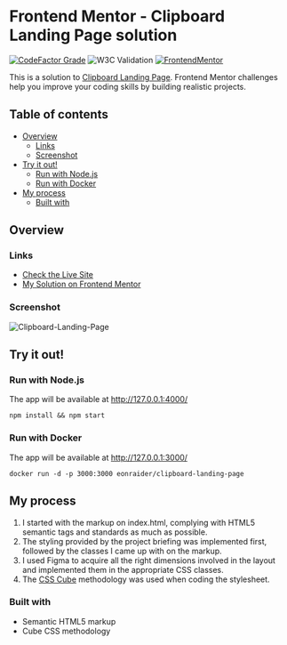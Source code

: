 # Frontend Mentor - Clipboard Landing Page solution

[![CodeFactor Grade](https://img.shields.io/codefactor/grade/github/Havoc-Solutions/clipboard-landing-page?label=CodeFactor&logo=codefactor&style=flat-square)](https://www.codefactor.io/repository/github/Havoc-Solutions/clipboard-landing-page)
![W3C Validation](https://img.shields.io/w3c-validation/html?style=flat-square&targetUrl=https%3A%2F%2Feon-clipboard-landing-page.netlify.app%2F)
[![FrontendMentor](https://img.shields.io/badge/FrontendMentor-EONRaider-blue?style=flat-square)](https://www.frontendmentor.io/profile/EONRaider)

This is a solution
to [Clipboard Landing Page](https://www.frontendmentor.io/challenges/clipboard-landing-page-5cc9bccd6c4c91111378ecb9).
Frontend Mentor challenges help you improve your coding skills by building realistic projects.

## Table of contents

- [Overview](#overview)
  - [Links](#links)
  - [Screenshot](#screenshot)
- [Try it out!](#try-it-out)
  - [Run with Node.js](#run-with-nodejs)
  - [Run with Docker](#run-with-docker)
- [My process](#my-process)
  - [Built with](#built-with)

## Overview

### Links

- [Check the Live Site](https://eon-clipboard-landing-page.netlify.app/)
- [My Solution on Frontend Mentor](https://www.frontendmentor.io/solutions/html5scss-clipboard-landing-page-i_dGD8V0oH)

### Screenshot

![Clipboard-Landing-Page](https://github.com/Havoc-Solutions/clipboard-landing-page/assets/15611424/81dedd7c-1ba1-4c28-8146-ac7aefd0bc3c)

## Try it out!

### Run with Node.js

The app will be available at http://127.0.0.1:4000/

```shell
npm install && npm start
```

### Run with Docker

The app will be available at http://127.0.0.1:3000/

```shell
docker run -d -p 3000:3000 eonraider/clipboard-landing-page
```

## My process

1. I started with the markup on index.html, complying with HTML5 semantic tags and standards as much as possible.
2. The styling provided by the project briefing was implemented first, followed by the classes I came up with on the
   markup.
3. I used Figma to acquire all the right dimensions involved in the layout and implemented them in the appropriate CSS
   classes.
4. The [CSS Cube](https://cube.fyi/) methodology was used when coding the stylesheet.

### Built with

- Semantic HTML5 markup
- Cube CSS methodology
